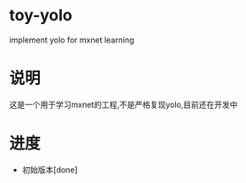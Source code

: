 # toy-yolo
implement yolo for mxnet learning


# 说明
这是一个用于学习mxnet的工程,不是严格复现yolo,目前还在开发中

# 进度
* 初始版本[done]

